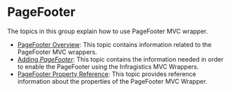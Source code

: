﻿<!--
|metadata|
{
    "fileName": "pagefooter",
    "controlName": "PageFooter",
    "tags": []
}
|metadata|
-->

# PageFooter

The topics in this group explain how to use PageFooter MVC wrapper.

- [PageFooter Overview](PageFooter-Overview.html): This topic contains information related to the PageFooter MVC wrappers.
- [Adding *PageFooter*](Adding-PageFooter.html): This topic contains the information needed in order to enable the PageFooter using the Infragistics MVC Wrappers.
- [PageFooter Property Reference](PageFooter-Property-Reference.html): This topic provides reference information about the properties of the PageFooter MVC Wrapper.





 

 


